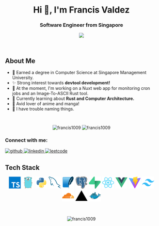 <h1 align="center">Hi 👋, I'm Francis Valdez</h1>
<h3 align="center">Software Engineer from Singapore</h3>

<p align="center">
  <img src="https://i.pinimg.com/originals/a9/c1/55/a9c155522574cc56904c0ba6af3387af.gif">
</p>

</br>

## About Me

- 🏫 Earned a degree in Computer Science at Singapore Management University.
- ✨ Strong interest towards **devtool development!**
- 🔭 At the moment, I'm working on a Nuxt web app for monitoring cron jobs and an Image-To-ASCII Rust tool.
- 🌱 Currently learning about **Rust and Computer Architecture.**
- 💬 Avid lover of anime and manga!
- 🤔 I have trouble naming things.

</br>

<p align="center">
  <img height=200 src="https://github-readme-stats-francis1009s-projects.vercel.app/api/top-langs/?username=francis1009&include_orgs=true&show_icons=true&theme=great-gatsby&locale=en&layout=compact&langs_count=8&count_weight=0.5" alt="francis1009" />
  <img height=200 src="https://github-readme-stats-francis1009s-projects.vercel.app/api??username=francis1009&include_orgs=true&show_icons=true&theme=great-gatsby&locale=en" alt="francis1009" />
</p>


<h3 align="left">Connect with me:</h3>
<a href="https://github.com/francis1009" target="_blank">
  <img src=https://img.shields.io/badge/github-%2324292e.svg?&style=for-the-badge&logo=github&logoColor=white alt=github style="margin-bottom: 5px;" />
</a>
<a href="https://www.linkedin.com/in/francisvaldez/" target="_blank">
  <img src=https://img.shields.io/badge/LinkedIn-0077B5?style=for-the-badge&logo=linkedin&logoColor=white alt=linkedin style="margin-bottom: 5px;" />
</a>
<a href="https://leetcode.com/francis1009/" target="_blank">
  <img src=https://img.shields.io/badge/LeetCode-000000?style=for-the-badge&logo=LeetCode&logoColor=#d16c06 alt=leetcode style="margin-bottom: 5px;" />
</a>

</br>

## Tech Stack

<p align="center"> 
  <a href="https://www.typescriptlang.org/" target="_blank" rel="noreferrer"> <img src="https://raw.githubusercontent.com/devicons/devicon/master/icons/typescript/typescript-original.svg" alt="javascript" width="40" height="40"/></a>
  <a href="https://go.dev/" target="_blank" rel="noreferrer"> <img src="https://raw.githubusercontent.com/devicons/devicon/master/icons/go/go-original.svg" alt="python" width="40" height="40"/></a>
  <a href="https://www.python.org/" target="_blank" rel="noreferrer"> <img src="https://raw.githubusercontent.com/devicons/devicon/master/icons/python/python-original.svg" alt="python" width="40" height="40"/></a>
  <a href="https://www.mysql.com/" target="_blank" rel="noreferrer"> <img src="https://raw.githubusercontent.com/devicons/devicon/master/icons/mysql/mysql-original.svg" alt="mysql" width="40" height="40"/></a>
  <a href="https://www.sqlite.org/" target="_blank" rel="noreferrer"> <img src="https://raw.githubusercontent.com/devicons/devicon/master/icons/sqlite/sqlite-original.svg" alt="sqlite" width="40" height="40"/></a>
  <a href="https://www.postgresql.org/" target="_blank" rel="noreferrer"> <img src="https://raw.githubusercontent.com/devicons/devicon/master/icons/postgresql/postgresql-original.svg" alt="spring" width="40" height="40"/></a>
  <a href="https://supabase.com/" target="_blank" rel="noreferrer"> <img src="https://raw.githubusercontent.com/devicons/devicon/master/icons/supabase/supabase-original.svg" alt="spring" width="40" height="40"/></a>
  <a href="https://reactjs.org/" target="_blank" rel="noreferrer"> <img src="https://raw.githubusercontent.com/devicons/devicon/master/icons/react/react-original.svg" alt="react" width="40" height="40"/></a>
  <a href="https://vuejs.org/" target="_blank" rel="noreferrer"> <img src="https://raw.githubusercontent.com/devicons/devicon/master/icons/vuejs/vuejs-original.svg" alt="vuejs" width="40" height="40"/></a>
  <a href="https://vite.dev/" target="_blank" rel="noreferrer"> <img src="https://raw.githubusercontent.com/devicons/devicon/master/icons/vitejs/vitejs-original.svg" alt="vitejs" width="40" height="40"/></a>
  <a href="https://tailwindcss.com/" target="_blank" rel="noreferrer"> <img src="https://raw.githubusercontent.com/devicons/devicon/master/icons/tailwindcss/tailwindcss-original.svg" alt="react" width="40" height="40"/></a>
  <a href="https://www.cloudflare.com/" target="_blank" rel="noreferrer"> <img src="https://raw.githubusercontent.com/devicons/devicon/master/icons/cloudflare/cloudflare-original.svg" alt="aws" width="40" height="40"/></a>
  <a href="https://vercel.com/" target="_blank" rel="noreferrer"> <img src="https://raw.githubusercontent.com/devicons/devicon/master/icons/vercel/vercel-original.svg" alt="aws" width="40" height="40"/></a>
  <a href="https://www.docker.com/" target="_blank" rel="noreferrer"> <img src="https://raw.githubusercontent.com/devicons/devicon/master/icons/docker/docker-original.svg" alt="docker" width="40" height="40"/></a>
</p>

</br>

<!---
<p align="center">
  <img src="https://i.kym-cdn.com/photos/images/original/001/216/009/985.gif"/>
</p>
--->

<p align="center">
  <img src="https://komarev.com/ghpvc/?username=francis1009&label=Profile%20views&color=0e75b6&style=flat" alt="francis1009" />
</p>
